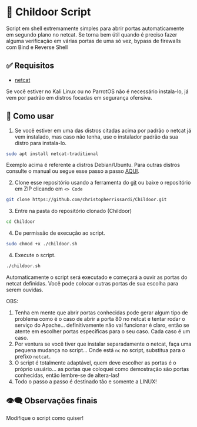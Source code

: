 # 🚪 Childoor Script

Script em shell extremamente simples para abrir portas automaticamente em segundo plano no netcat. Se torna bem útil quando é preciso fazer alguma verificação em várias portas de uma só vez, bypass de firewalls com Bind e Reverse Shell






## ✅ Requisitos

- [netcat](https://nmap.org/ncat/)

Se você estiver no Kali Linux ou no ParrotOS não é necessário instala-lo, já vem por padrão em distros focadas em segurança ofensiva.

## 💨 Como usar

1. Se você estiver em uma das distros citadas acima por padrão o netcat já vem instalado, mas caso não tenha, use o instalador padrão da sua distro para instala-lo. 

```bash
sudo apt install netcat-traditional 
```

Exemplo acima é referente a distros Debian/Ubuntu. Para outras distros consulte o manual ou segue esse passo a passo [AQUI](https://developnsolve.com/how-to-install-netcat-nc-on-linux).

2. Clone esse repositório usando a ferramenta do [git](https://git-scm.com/) ou baixe o repositório em ZIP clicando em `<> Code`

```bash
git clone https://github.com/christopherrissardi/Childoor.git
```

3. Entre na pasta do repositório clonado (Childoor)

```bash
cd Childoor
```

4. De permissão de execução ao script.

```bash
sudo chmod +x ./childoor.sh
```

4. Execute o script.

```bash
./childoor.sh
```

Automaticamente o script será executado e começará a ouvir as portas do netcat definidas. Você pode colocar outras portas de sua escolha para serem ouvidas. 

OBS: 

1. Tenha em mente que abrir portas conhecidas pode gerar algum tipo de problema como é o caso de abrir a porta 80 no netcat e tentar rodar o serviço do Apache... definitivamente não vai funcionar é claro, então se atente em escolher portas específicas para o seu caso. Cada caso é um caso.
2. Por ventura se você tiver que instalar separadamente o netcat, faça uma pequena mudança no script... Onde está `nc` no script, substitua para o prefixo `netcat`.
3. O script é totalmente adaptável, quem deve escolher as portas é o próprio usuário... as portas que coloquei como demostração são portas conhecidas, então lembre-se de altera-las!
4. Todo o passo a passo é destinado tão e somente a LINUX!

## 👁️‍🗨️ Observações finais

Modifique o script como quiser!